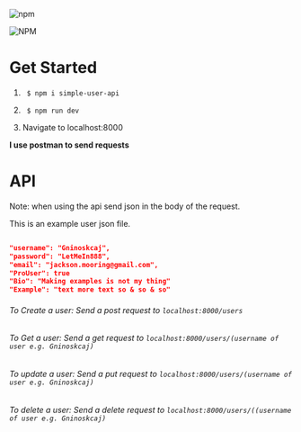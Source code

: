 ![npm](https://img.shields.io/npm/v/simple-user-api.svg)

![NPM](https://img.shields.io/npm/l/simple-user-api.svg)

# Get Started

1. ```shell
	$ npm i simple-user-api
	```


2. ```shell
	$ npm run dev
	```

3. Navigate to localhost:8000



__I use postman to send requests__

# API
Note: when using the api send json in the body of the request.

This is an example user json file. 

```json

"username": "Gninoskcaj",
"password": "LetMeIn888",
"email": "jackson.mooring@gmail.com",
"ProUser": true
"Bio": "Making examples is not my thing"
"Example": "text more text so & so & so"

```

###### To Create a user: Send a post request to `localhost:8000/users`

###### To Get a user: Send a get request to `localhost:8000/users/(username of user e.g. Gninoskcaj)`

###### To update a user: Send a put request to `localhost:8000/users/(username of user e.g. Gninoskcaj)`

###### To delete a user: Send a delete request to `localhost:8000/users/((username of user e.g. Gninoskcaj)`